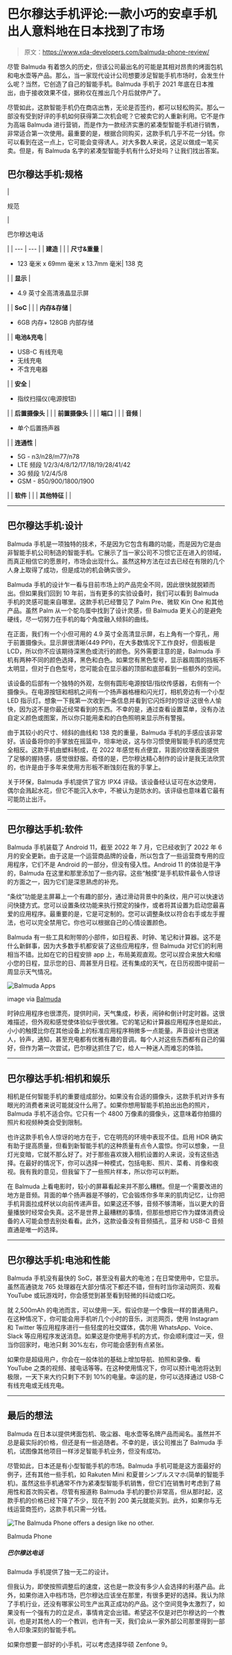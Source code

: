 # 巴尔穆达手机评论:一款小巧的安卓手机出人意料地在日本找到了市场

> 原文：<https://www.xda-developers.com/balmuda-phone-review/>

尽管 Balmuda 有着悠久的历史，但该公司最出名的可能是其相对昂贵的烤面包机和电水壶等产品。那么，当一家现代设计公司想要涉足智能手机市场时，会发生什么呢？当然，它创造了自己的智能手机。Balmuda 手机于 2021 年底在日本推出，由于接收效果不佳，据称仅在推出几个月后就停产了。

尽管如此，这款智能手机仍在商店出售，无论是否签约，都可以轻松购买。那么一部没有受到好评的手机如何获得第二次机会呢？它被卖它的人重新利用。它不是作为高端 Balmuda 进行营销，而是作为一款经济实惠的紧凑型智能手机进行销售，非常适合第一次使用。最重要的是，根据合同购买，这款手机几乎不花一分钱。你可以看到在这一点上，它可能会变得诱人。对大多数人来说，这足以做成一笔买卖。但是，有 Balmuda 名字的紧凑型智能手机有什么好处吗？让我们找出答案。

## 巴尔穆达手机:规格

| 

规范

 | 

巴尔穆达电话

 |
| --- | --- |
| **建造** |  |
| **尺寸&重量** | 

*   123 毫米 x 69mm 毫米 x 13.7mm 毫米&#124; 138 克

 |
| **显示** | 

*   4.9 英寸全高清液晶显示屏

 |
| **SoC** |  |
| **内存&存储** | 

*   6GB 内存+ 128GB 内部存储

 |
| **电池&充电** | 

*   USB-C 有线充电
*   无线充电
*   不含充电器

 |
| **安全** | 

*   指纹扫描仪(电源按钮)

 |
| **后置摄像头** |  |
| **前置摄像头** |  |
| **端口** |  |
| **音频** | 

*   单个后置扬声器

 |
| **连通性** | 

*   5G - n3/n28/m77/n78
*   LTE 频段 1/2/3/4/8/12/17/18/19/28/41/42
*   3G 频段 1/2/4/5/8
*   GSM - 850/900/1800/1900

 |
| **软件** |  |
| **其他特征** |  |

* * *

## 巴尔穆达手机:设计

Balmuda 手机是一项独特的技术，不是因为它包含有趣的功能，而是因为它是由非智能手机公司制造的智能手机。它展示了当一家公司不习惯它正在进入的领域，而真正相信它的愿景时，市场会出现什么。虽然这种方法在过去已经在有限的几个人身上取得了成功，但是成功的机会确实很少。

Balmuda 手机的设计乍一看与目前市场上的产品完全不同，因此很快就脱颖而出。但如果我们回到 10 年前，当有更多的实验设备时，我们可以看到 Balmuda 手机的灵感可能来自哪里。这款手机已经瞥见了 Palm Pre、微软 Kin One 和其他产品。虽然 Palm 从一个鸵鸟蛋中找到了设计灵感，但 Balmuda 更关心的是避免硬线，尽一切努力在手机的每个角度融入倾斜的曲线。

在正面，我们有一个小但可用的 4.9 英寸全高清显示屏，右上角有一个穿孔，用于前置摄像头。显示屏很清晰(449 PPI)，在大多数情况下工作良好，但面板是 LCD，所以你不应该期待深黑色或流行的颜色。另外需要注意的是，Balmuda 手机有两种不同的颜色选择，黑色和白色。如果您有黑色型号，显示器周围的挡板不太明显，但对于白色型号，您可能会在显示器的顶部和底部看到一些额外的空间。

该设备的后部有一个独特的外观，左侧有圆形电源按钮/指纹传感器，右侧有一个摄像头。在电源按钮和相机之间有一个扬声器格栅和闪光灯，相机旁边有一个小型 LED 指示灯。想象一下我第一次收到一条信息并看到它闪烁时的惊讶:这很令人愉快，因为这不是你最近经常看到的东西。不幸的是，通过查看设置菜单，没有办法自定义颜色或图案，所以你只能用柔和的白色照明来显示所有警报。

由于其较小的尺寸、倾斜的曲线和 138 克的重量，Balmuda 手机的手感应该非常好。该设备将你的手掌放在摇篮中，坦率地说，这与你习惯使用智能手机的感觉完全相反。这款手机由塑料制成，在 2022 年感觉有点便宜，背面的纹理表面提供了足够的握持感，感觉很舒服。奇怪的是，巴尔穆达精心制作的设计是我无法欣赏的，也许是由于多年来使用方形板不断蚀刻在我的手掌上。

关于环保，Balmuda 手机提供了官方 IPX4 评级。该设备经认证可在水边使用，偶尔会溅起水花，但它不能沉入水中，不被认为是防水的。该评级也意味着它最有可能防止出汗。

* * *

## 巴尔穆达手机:软件

Balmuda 手机装载了 Android 11，截至 2022 年 7 月，它已经收到了 2022 年 6 月的安全更新。由于这是一个运营商品牌的设备，所以包含了一些运营商专用的应用程序，它们不是 Android 的一部分，但没有侵入性。Android 11 的体验是干净的，Balmuda 在这里和那里添加了一些内容。这些“触摸”是手机软件最令人惊讶的方面之一，因为它们是深思熟虑的补充。

“条纹”功能是主屏幕上一个有趣的部分，通过滑动背景中的条纹，用户可以快速访问快捷方式。您可以设置条纹功能来执行预定的操作，或者将其设置为启动您最喜爱的应用程序。最重要的是，它是可定制的。您可以调整条纹以符合右手或左手握法，也可以完全禁用它。你也可以根据自己的心情设置颜色。

Balmuda 有一些工具和附带的小部件，如日程表、时钟、笔记和计算器。这不是什么新鲜事，因为大多数手机都安装了这些应用程序，但 Balmuda 对它们的利用相当不错。比如在它的日程安排 app 上，布局美观直观。您可以捏合来放大和缩小您的日程，显示您的日、周甚至月日程。还有集成的天气，在日历视图中提前一周显示天气情况。

 <picture>![Balmuda Apps](img/a2f794bda8f384a30d96450e9904319e.png)</picture> 

image via [Balmuda](https://tech.balmuda.com/jp/phone/app/)

时钟应用程序也很漂亮，提供时间，天气集成，秒表，闹钟和倒计时定时器。这很难描述，但外观和感觉使体验似乎很优雅。它的笔记和计算器应用程序也是如此，小小的触摸比你在其他设备上的标准应用程序稍微多一点能量。声音设计也很迷人，铃声，通知，甚至充电都有优雅有趣的音调。每个人对这些东西都有自己的偏好，但作为第一次尝试，巴尔穆达抓住了它，给人一种迷人而难忘的体验。

* * *

## 巴尔穆达手机:相机和娱乐

相机是任何智能手机的重要组成部分。如果没有合适的摄像头，这款手机对许多有眼光的消费者来说可能就没什么用了。如果你想用智能手机拍出出色的照片，Balmuda 手机不适合你。它只有一个 4800 万像素的摄像头，这意味着你拍摄的照片和视频种类会受到限制。

也许这款手机令人惊讶的地方在于，它在明亮的环境中表现不佳。启用 HDR 确实有助于提高质量，但看到新智能手机的这种质量有点令人震惊。你可以想象，一旦灯光变暗，它就不那么好了。对于那些喜欢拨入相机设置的人来说，没有这些选择。在最好的情况下，你可以选择一种模式，包括电影、照片、菜肴、肖像和夜视。我有我的意见，但我留下了一些照片样本，所以你可以判断。

在 Balmuda 上看电影时，较小的屏幕看起来并不那么糟糕。但是一个需要改进的地方是音频。背面的单个扬声器是不够的，它会锻炼你多年来的肌肉记忆，让你把手机背面拉成杯状以向前传递声音。如果这还不够，音频不够清晰，当以更大的音量播放时经常会失真。这不是世界上最糟糕的事情，但那些想把它作为媒体消费设备的人可能会想去别处看看。此外，这款设备没有音频插孔，蓝牙和 USB-C 音频直通是唯一的选择。

* * *

## 巴尔穆达手机:电池和性能

Balmuda 手机没有最快的 SoC，甚至没有最大的电池；在日常使用中，它显示。虽然高通骁龙 765 处理器在大部分情况下都还不错，但有时当你滚动网页、观看 YouTube 或玩游戏时，你会感觉到甚至看到轻微的抖动或口吃。

就 2,500mAh 的电池而言，可以使用一天。假设你是一个像我一样的普通用户。在这种情况下，你可能会用手机听几个小时的音乐，浏览网页，使用 Instagram 和 Twitter 等应用程序进行一些轻度的社交媒体，偶尔用 WhatsApp、Voice、Slack 等应用程序发送消息。如果这是你使用手机的方式，你会顺利度过一天，但当你回家时，电池只剩 30%左右，你可能会感到有点紧张。

如果你是超级用户，你会在一般体验的基础上增加导航、拍照和录像、看 YouTube 之类的视频、接电话等等。在这种使用情况下，你可以预计电池将达到极限，一天下来大约只剩下不到 10%的电量。幸运的是，你可以选择通过 USB-C 有线充电或无线充电。

* * *

## 最后的想法

Balmuda 在日本以提供烤面包机、吸尘器、电水壶等名牌产品而闻名。虽然并不总是最实际的价格，但还是有一些追随者。不幸的是，该公司推出了 Balmuda 手机，试图像其他项目一样涉足智能手机业务，但没有成功。

尽管如此，日本还是有小型智能手机的市场。Balmuda 手机可能是这方面最好的例子，还有其他一些手机，如 Rakuten Mini 和夏普シンプルスマホ(简单的智能手机)。虽然这些手机通常不作为紧凑型智能手机销售，但它们在销售时考虑到了易用性和首次购买者。尽管有报道称 Balmuda 手机的要价非常高，但从那时起，这款手机的价格已经下降了不少，现在不到 200 美元就能买到。此外，如果你与无线运营商签约，这款手机只需一分钱。

 <picture>![The Balmuda Phone offers a design like no other.](img/5c0b65f85b692b6d3d050e5366a08fd8.png)</picture> 

Balmuda Phone

##### 巴尔穆达电话

Balmuda 手机提供了独一无二的设计。

但我认为，即使按照调整后的速度，这也是一款没有多少人会选择的利基产品。此外，如果你进入中档市场，巴尔穆达应该坐在那里，有很多更好的选择。我认为除了手机行业，还没有哪家公司生产出真正成功的产品。这个空间竞争太激烈了，如果没有一个强有力的立足点，事情肯定会出错。希望这不仅是对巴尔穆达的一个教训，也是对其他人的一个教训，也许有一天，我们会从一家外部公司那里得到一部令人印象深刻的智能手机。

如果你想要一部好的小手机，可以考虑选择华硕 Zenfone 9。